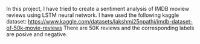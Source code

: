 In this project, I have tried to create a sentiment analysis of IMDB moview reviews using LSTM neural network. I have used the following kaggle dataset:
https://www.kaggle.com/datasets/lakshmi25npathi/imdb-dataset-of-50k-movie-reviews
There are 50K reviews and the corresponding labels are posive and negative. 
